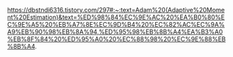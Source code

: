 https://dbstndi6316.tistory.com/297#:~:text=Adam%20(Adaptive%20Moment%20Estimation)&text=%ED%98%84%EC%9E%AC%20%EA%B0%80%EC%9E%A5%20%EB%A7%8E%EC%9D%B4%20%EC%82%AC%EC%9A%A9%EB%90%98%EB%8A%94,%ED%95%98%EB%8B%A4%EA%B3%A0%EB%8F%84%20%ED%95%A0%20%EC%88%98%20%EC%9E%88%EB%8B%A4.